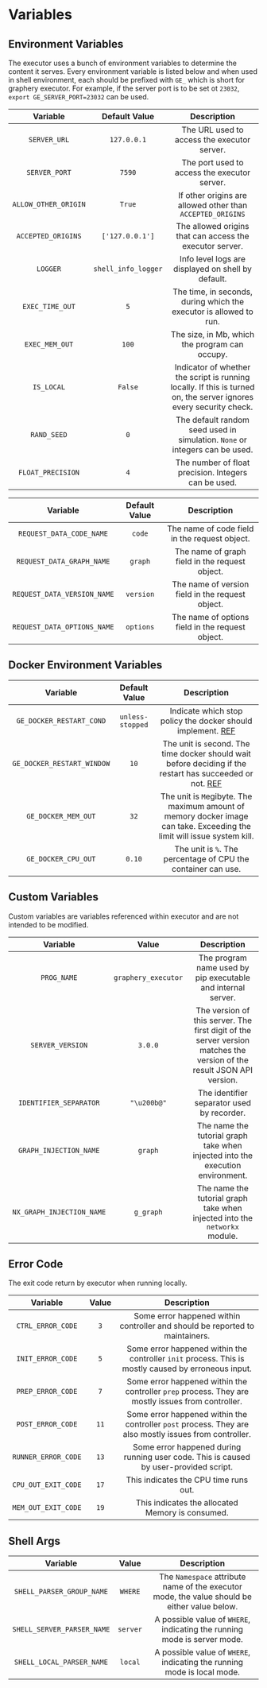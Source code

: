 # Variables

## Environment Variables

The executor uses a bunch of environment variables to determine the content it serves. Every environment variable is listed below and when used in shell environment, each should be prefixed with  `GE_`  which is short for graphery executor. For example, if the server port is to be set ot `23032`, `export GE_SERVER_PORT=23032` can be used.

|     Variable     | Default Value |                         Description                          |
| :--------------: | :------------: | :----------------------------------------------------------: |
|   `SERVER_URL`   |  `127.0.0.1`   |         The URL used to access the executor server.          |
|   `SERVER_PORT`   |     `7590`     |         The port used to access the executor server.         |
| `ALLOW_OTHER_ORIGIN` | `True` | If other origins are allowed other than `ACCEPTED_ORIGINS` |
| `ACCEPTED_ORIGINS` |     `['127.0.0.1']`     |      The allowed origins that can access the executor server.      |
| `LOGGER` | `shell_info_logger` | Info level logs are displayed on shell by default. |
| `EXEC_TIME_OUT`  |      `5`       | The time, in seconds, during which the executor is allowed to run. |
| `EXEC_MEM_OUT` | `100` | The size, in Mb, which the program can occupy. |
|      `IS_LOCAL`      |     `False`     |    Indicator of whether the script is running locally. If this is turned on, the server ignores every security check.    |
| `RAND_SEED` | `0` | The default random seed used in simulation. `None` or integers can be used. |
| `FLOAT_PRECISION` | `4` | The number of float precision. Integers can be used. |

|          Variable           | Default Value |                   Description                    |
| :-------------------------: | :-----------: | :----------------------------------------------: |
|  `REQUEST_DATA_CODE_NAME`   |    `code`     |  The name of code field in the request object.   |
|  `REQUEST_DATA_GRAPH_NAME`  |    `graph`    |  The name of graph field in the request object.  |
| `REQUEST_DATA_VERSION_NAME` |   `version`   | The name of version field in the request object. |
| `REQUEST_DATA_OPTIONS_NAME` |   `options`   | The name of options field in the request object. |

## Docker Environment Variables

|          Variable          |  Default Value   |                         Description                          |
| :------------------------: | :--------------: | :----------------------------------------------------------: |
|  `GE_DOCKER_RESTART_COND`  | `unless-stopped` | Indicate which stop policy the docker should implement. [REF](https://docs.docker.com/compose/compose-file/compose-file-v3/#restart_policy) |
| `GE_DOCKER_RESTART_WINDOW` |       `10`       | The unit is `s`econd. The time docker should wait before deciding if the restart has succeeded or not. [REF](https://docs.docker.com/compose/compose-file/compose-file-v3/#restart_policy) |
|    `GE_DOCKER_MEM_OUT`     |       `32`       | The unit is `M`egibyte. The maximum amount of memory docker image can take. Exceeding the limit will issue system kill. |
|    `GE_DOCKER_CPU_OUT`     |      `0.10`      | The unit is `%`. The percentage of CPU the container can use. |

## Custom Variables

Custom variables are variables referenced within executor and are not intended to be modified.

|         Variable          |        Value        |                         Description                          |
| :-----------------------: | :-----------------: | :----------------------------------------------------------: |
|        `PROG_NAME`        | `graphery_executor` | The program name used by pip executable and internal server. |
|     `SERVER_VERSION`      |       `3.0.0`       | The version of this server. The first digit of the server version matches the version of the result JSON API version. |
|  `IDENTIFIER_SEPARATOR`   |     `"\u200b@"`     |          The identifier separator used by recorder.          |
|  `GRAPH_INJECTION_NAME`   |       `graph`       | The name the tutorial graph take when injected into the execution environment. |
| `NX_GRAPH_INJECTION_NAME` |      `g_graph`      | The name the tutorial graph take when injected into the `networkx` module. |

## Error Code

The exit code return by executor when running locally.

|      Variable       | Value |                         Description                          |
| :-----------------: | :---: | :----------------------------------------------------------: |
|  `CTRL_ERROR_CODE`  |  `3`  | Some error happened within controller and should be reported to maintainers. |
|  `INIT_ERROR_CODE`  |  `5`  | Some error happened within the controller  `init` process. This is mostly caused by erroneous input. |
|  `PREP_ERROR_CODE`  |  `7`  | Some error happened within the controller `prep` process. They are mostly issues from controller. |
|  `POST_ERROR_CODE`  | `11`  | Some error happened within the controller `post` process. They are also mostly issues from controller. |
| `RUNNER_ERROR_CODE` | `13`  | Some error happened during running user code. This is caused by user-provided script. |
| `CPU_OUT_EXIT_CODE` | `17`  |            This indicates the CPU time runs out.             |
| `MEM_OUT_EXIT_CODE` | `19`  |       This indicates the allocated Memory is consumed.       |

## Shell Args

|          Variable          |  Value   |                         Description                          |
| :------------------------: | :------: | :----------------------------------------------------------: |
| `SHELL_PARSER_GROUP_NAME`  | `WHERE`  | The `Namespace` attribute name of the executor mode, the value should be either value below. |
| `SHELL_SERVER_PARSER_NAME` | `server` | A possible value of `WHERE`, indicating the running mode is server mode. |
| `SHELL_LOCAL_PARSER_NAME`  | `local`  | A possible value of  `WHERE`, indicating the running mode is local mode. |
